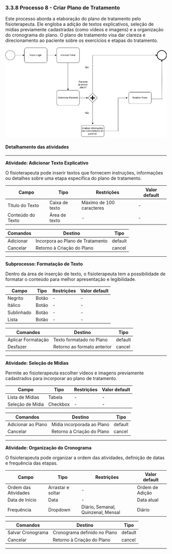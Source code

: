 ### 3.3.8 Processo 8 - Criar Plano de Tratamento

Este processo aborda a elaboração do plano de tratamento pelo fisioterapeuta. Ele engloba a adição de textos explicativos, seleção de mídias previamente cadastradas (como vídeos e imagens) e a organização do cronograma do plano. O plano de tratamento visa dar clareza e direcionamento ao paciente sobre os exercícios e etapas do tratamento.

![Modelo BPMN do Processo 8](../assets/processes/processo-8-criar-plano.png "Modelo BPMN do Processo 8.")

#### Detalhamento das atividades
---

**Atividade: Adicionar Texto Explicativo**

O fisioterapeuta pode inserir textos que fornecem instruções, informações ou detalhes sobre uma etapa específica do plano de tratamento.

| **Campo**               | **Tipo**           | **Restrições**                             | **Valor default** |
| ---                     | ---                | ---                                        | ---               |
| Título do Texto         | Caixa de texto     | Máximo de 100 caracteres                   | -                 |
| Conteúdo do Texto       | Área de texto      | -                                          | -                 |

| **Comandos**            |  **Destino**                               | **Tipo** |
| ---                     | ---                                        | ---      |
| Adicionar               | Incorpora ao Plano de Tratamento           | default  |
| Cancelar                | Retorno à Criação do Plano                 | cancel   |

---

**Subprocesso: Formatação de Texto**

Dentro da área de inserção de texto, o fisioterapeuta tem a possibilidade de formatar o conteúdo para melhor apresentação e legibilidade.

| **Campo**               | **Tipo**           | **Restrições**                             | **Valor default** |
| ---                     | ---                | ---                                        | ---               |
| Negrito                 | Botão              | -                                          | -                 |
| Itálico                 | Botão              | -                                          | -                 |
| Sublinhado              | Botão              | -                                          | -                 |
| Lista                   | Botão              | -                                          | -                 |

| **Comandos**            |  **Destino**                               | **Tipo** |
| ---                     | ---                                        | ---      |
| Aplicar Formatação      | Texto formatado no Plano                   | default  |
| Desfazer                | Retorno ao formato anterior                | cancel   |

---

**Atividade: Seleção de Mídias**

Permite ao fisioterapeuta escolher vídeos e imagens previamente cadastrados para incorporar ao plano de tratamento.

| **Campo**               | **Tipo**           | **Restrições**                             | **Valor default** |
| ---                     | ---                | ---                                        | ---               |
| Lista de Mídias         | Tabela             | -                                          | -                 |
| Seleção de Mídia        | Checkbox           | -                                          | -                 |

| **Comandos**            |  **Destino**                               | **Tipo** |
| ---                     | ---                                        | ---      |
| Adicionar ao Plano      | Mídia incorporada ao Plano                 | default  |
| Cancelar                | Retorno à Criação do Plano                 | cancel   |

---

**Atividade: Organização do Cronograma**

O fisioterapeuta pode organizar a ordem das atividades, definição de datas e frequência das etapas.

| **Campo**               | **Tipo**           | **Restrições**                             | **Valor default** |
| ---                     | ---                | ---                                        | ---               |
| Ordem das Atividades    | Arrastar e soltar  | -                                          | Ordem de Adição   |
| Data de Início          | Data               | -                                          | Data atual        |
| Frequência              | Dropdown           | Diário, Semanal, Quinzenal, Mensal         | Diário            |

| **Comandos**            |  **Destino**                               | **Tipo** |
| ---                     | ---                                        | ---      |
| Salvar Cronograma       | Cronograma definido no Plano               | default  |
| Cancelar                | Retorno à Criação do Plano                 | cancel   |

---